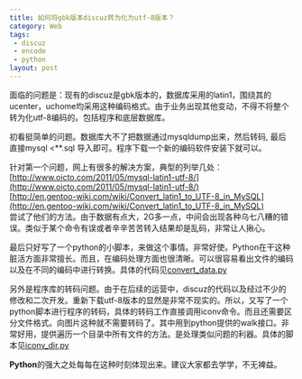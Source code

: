 ```yaml
---
title: 如何将gbk版本discuz转为化为utf-8版本？  
category: Web
tags:
 - discuz
 - encode
 - python
layout: post
---
```


面临的问题是：现有的discuz是gbk版本的，数据库采用的latin1，围绕其的ucenter，uchome均采用这种编码格式。由于业务出现其他变动，不得不将整个转为化utf-8编码的。包括程序和底层数据库。

初看挺简单的问题。数据库大不了把数据通过mysqldump出来，然后转码,  最后直接mysql <**.sql 导入即可。程序下载一个新的编码软件安装下就可以。

针对第一个问题，网上有很多的解决方案，典型的列举几处：
[http://www.oicto.com/2011/05/mysql-latin1-utf-8/](http://www.oicto.com/2011/05/mysql-latin1-utf-8/)  
[http://en.gentoo-wiki.com/wiki/Convert_latin1_to_UTF-8_in_MySQL](http://en.gentoo-wiki.com/wiki/Convert_latin1_to_UTF-8_in_MySQL)  
尝试了他们的方法。由于数据有点大，2G多一点，中间会出现各种乌七八糟的错误。类似于某个命令有误或者辛辛苦苦转入结果却是乱码，非常让人揪心。

最后只好写了一个python的小脚本，来做这个事情。非常好使。Python在干这种脏活方面非常擅长。而且，在编码处理方面也很清晰。可以很容易看出文件的编码以及在不同的编码中进行转换。具体的代码见[convert_data.py](http://cid-b6fcdff192837794.office.live.com/self.aspx/.Public/source/python/iconv%5E_dir.py) 

另外是程序库的转码问题。由于在后续的运营中，discuz的代码以及经过不少的修改和二次开发。重新下载utf-8版本的显然是非常不现实的。所以，又写了一个python脚本进行程序的转码，具体的转码工作直接调用iconv命令。而且还需要区分文件格式。向图片这种就不需要转码了。其中用到python提供的walk接口。非常好用，提供遍历一个目录中所有文件的方法。是处理类似问题的利器。具体的脚本见[iconv_dir.py](http://cid-b6fcdff192837794.office.live.com/self.aspx/.Public/source/python/iconv%5E_dir.py) 

**Python**的强大之处每每在这种时刻体现出来。建议大家都去学学，不无裨益。